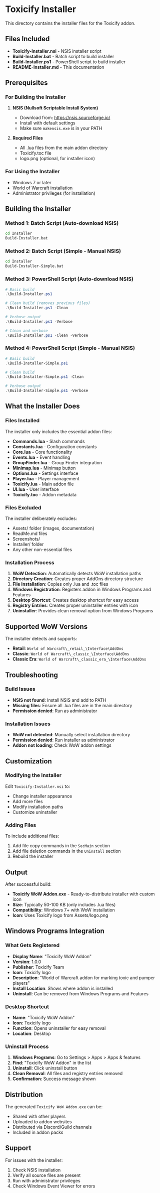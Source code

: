 # Toxicify Installer

This directory contains the installer files for the Toxicify addon.

## Files Included

- **Toxicify-Installer.nsi** - NSIS installer script
- **Build-Installer.bat** - Batch script to build installer
- **Build-Installer.ps1** - PowerShell script to build installer
- **README-Installer.md** - This documentation

## Prerequisites

### For Building the Installer

1. **NSIS (Nullsoft Scriptable Install System)**
   - Download from: https://nsis.sourceforge.io/
   - Install with default settings
   - Make sure `makensis.exe` is in your PATH

2. **Required Files**
   - All .lua files from the main addon directory
   - Toxicify.toc file
   - logo.png (optional, for installer icon)

### For Using the Installer

- Windows 7 or later
- World of Warcraft installation
- Administrator privileges (for installation)

## Building the Installer

### Method 1: Batch Script (Auto-download NSIS)
```cmd
cd Installer
Build-Installer.bat
```

### Method 2: Batch Script (Simple - Manual NSIS)
```cmd
cd Installer
Build-Installer-Simple.bat
```

### Method 3: PowerShell Script (Auto-download NSIS)
```powershell
# Basic build
.\Build-Installer.ps1

# Clean build (removes previous files)
.\Build-Installer.ps1 -Clean

# Verbose output
.\Build-Installer.ps1 -Verbose

# Clean and verbose
.\Build-Installer.ps1 -Clean -Verbose
```

### Method 4: PowerShell Script (Simple - Manual NSIS)
```powershell
# Basic build
.\Build-Installer-Simple.ps1

# Clean build
.\Build-Installer-Simple.ps1 -Clean

# Verbose output
.\Build-Installer-Simple.ps1 -Verbose
```

## What the Installer Does

### Files Installed
The installer only includes the essential addon files:
- **Commands.lua** - Slash commands
- **Constants.lua** - Configuration constants
- **Core.lua** - Core functionality
- **Events.lua** - Event handling
- **GroupFinder.lua** - Group Finder integration
- **Minimap.lua** - Minimap button
- **Options.lua** - Settings interface
- **Player.lua** - Player management
- **Toxicify.lua** - Main addon file
- **UI.lua** - User interface
- **Toxicify.toc** - Addon metadata

### Files Excluded
The installer deliberately excludes:
- Assets/ folder (images, documentation)
- ReadMe.md files
- Screenshots/
- Installer/ folder
- Any other non-essential files

### Installation Process
1. **WoW Detection**: Automatically detects WoW installation paths
2. **Directory Creation**: Creates proper AddOns directory structure
3. **File Installation**: Copies only .lua and .toc files
4. **Windows Registration**: Registers addon in Windows Programs and Features
5. **Desktop Shortcut**: Creates desktop shortcut for easy access
6. **Registry Entries**: Creates proper uninstaller entries with icon
7. **Uninstaller**: Provides clean removal option from Windows Programs

## Supported WoW Versions

The installer detects and supports:
- **Retail**: `World of Warcraft\_retail_\Interface\AddOns`
- **Classic**: `World of Warcraft\_classic_\Interface\AddOns`
- **Classic Era**: `World of Warcraft\_classic_era_\Interface\AddOns`

## Troubleshooting

### Build Issues
- **NSIS not found**: Install NSIS and add to PATH
- **Missing files**: Ensure all .lua files are in the main directory
- **Permission denied**: Run as administrator

### Installation Issues
- **WoW not detected**: Manually select installation directory
- **Permission denied**: Run installer as administrator
- **Addon not loading**: Check WoW addon settings

## Customization

### Modifying the Installer
Edit `Toxicify-Installer.nsi` to:
- Change installer appearance
- Add more files
- Modify installation paths
- Customize uninstaller

### Adding Files
To include additional files:
1. Add file copy commands in the `SecMain` section
2. Add file deletion commands in the `Uninstall` section
3. Rebuild the installer

## Output

After successful build:
- **Toxicify WoW Addon.exe** - Ready-to-distribute installer with custom icon
- **Size**: Typically 50-100 KB (only includes .lua files)
- **Compatibility**: Windows 7+ with WoW installation
- **Icon**: Uses Toxicify logo from Assets/logo.png

## Windows Programs Integration

### What Gets Registered
- **Display Name**: "Toxicify WoW Addon"
- **Version**: 1.0.0
- **Publisher**: Toxicify Team
- **Icon**: Toxicify logo
- **Description**: "World of Warcraft addon for marking toxic and pumper players"
- **Install Location**: Shows where addon is installed
- **Uninstall**: Can be removed from Windows Programs and Features

### Desktop Shortcut
- **Name**: "Toxicify WoW Addon"
- **Icon**: Toxicify logo
- **Function**: Opens uninstaller for easy removal
- **Location**: Desktop

### Uninstall Process
1. **Windows Programs**: Go to Settings > Apps > Apps & features
2. **Find**: "Toxicify WoW Addon" in the list
3. **Uninstall**: Click uninstall button
4. **Clean Removal**: All files and registry entries removed
5. **Confirmation**: Success message shown

## Distribution

The generated `Toxicify WoW Addon.exe` can be:
- Shared with other players
- Uploaded to addon websites
- Distributed via Discord/Guild channels
- Included in addon packs

## Support

For issues with the installer:
1. Check NSIS installation
2. Verify all source files are present
3. Run with administrator privileges
4. Check Windows Event Viewer for errors
